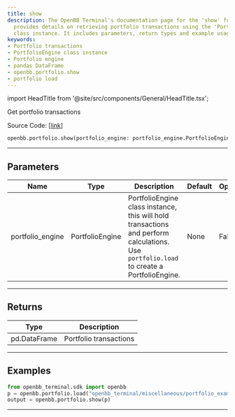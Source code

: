 ```yaml
---
title: show
description: The OpenBB Terminal's documentation page for the 'show' function, which
  provides details on retrieving portfolio transactions using the 'PortfolioEngine'
  class instance. It includes parameters, return types and example usage.
keywords:
- Portfolio transactions
- PortfolioEngine class instance
- Portfolio engine
- pandas DataFrame
- openbb.portfolio.show
- portfolio load
---
```


import HeadTitle from '@site/src/components/General/HeadTitle.tsx';

<HeadTitle title="portfolio.show - Reference | OpenBB SDK Docs" />

Get portfolio transactions

Source Code: [[link](https://github.com/OpenBB-finance/OpenBB/tree/main/openbb_terminal/portfolio/portfolio_model.py#L68)]

```python
openbb.portfolio.show(portfolio_engine: portfolio_engine.PortfolioEngine)
```

---

## Parameters

| Name | Type | Description | Default | Optional |
| ---- | ---- | ----------- | ------- | -------- |
| portfolio_engine | PortfolioEngine | PortfolioEngine class instance, this will hold transactions and perform calculations.<br/>Use `portfolio.load` to create a PortfolioEngine. | None | False |


---

## Returns

| Type | Description |
| ---- | ----------- |
| pd.DataFrame | Portfolio transactions |
---

## Examples

```python
from openbb_terminal.sdk import openbb
p = openbb.portfolio.load("openbb_terminal/miscellaneous/portfolio_examples/holdings/example.csv")
output = openbb.portfolio.show(p)
```

---
